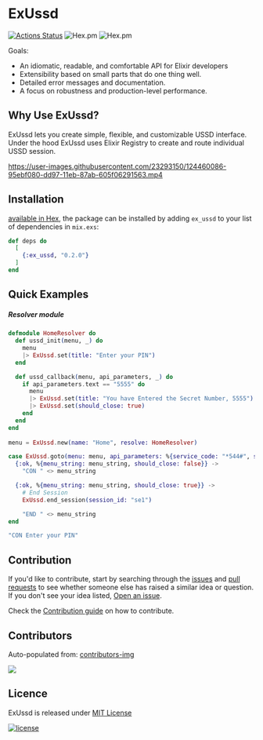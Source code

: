 # ExUssd

[![Actions Status](https://github.com/beamkenya/ex_ussd/workflows/Elixir%20CI/badge.svg)](https://github.com/beamkenya/ex_ussd/actions) ![Hex.pm](https://img.shields.io/hexpm/v/ex_ussd) ![Hex.pm](https://img.shields.io/hexpm/dt/ex_ussd)

Goals:
- An idiomatic, readable, and comfortable API for Elixir developers
- Extensibility based on small parts that do one thing well.
- Detailed error messages and documentation.
- A focus on robustness and production-level performance.


## Why Use ExUssd?
 ExUssd lets you create simple, flexible, and customizable USSD interface.
 Under the hood ExUssd uses Elixir Registry to create and route individual USSD session.

https://user-images.githubusercontent.com/23293150/124460086-95ebf080-dd97-11eb-87ab-605f06291563.mp4

## Installation

[available in Hex](https://hexdocs.pm/ex_ussd), the package can be installed
by adding `ex_ussd` to your list of dependencies in `mix.exs`:

```elixir
def deps do
  [
    {:ex_ussd, "0.2.0"}
  ]
end

```

## Quick Examples

##### Resolver module

```elixir
defmodule HomeResolver do
  def ussd_init(menu, _) do
    menu
    |> ExUssd.set(title: "Enter your PIN")
  end

  def ussd_callback(menu, api_parameters, _) do
    if api_parameters.text == "5555" do
      menu
      |> ExUssd.set(title: "You have Entered the Secret Number, 5555")
      |> ExUssd.set(should_close: true)
    end
  end
end
  
menu = ExUssd.new(name: "Home", resolve: HomeResolver)

case ExUssd.goto(menu: menu, api_parameters: %{service_code: "*544#", session_id: "se1",text: ""}) do
  {:ok, %{menu_string: menu_string, should_close: false}} ->
    "CON " <> menu_string

  {:ok, %{menu_string: menu_string, should_close: true}} ->
    # End Session
    ExUssd.end_session(session_id: "se1")

    "END " <> menu_string
end

"CON Enter your PIN"
```

## Contribution

If you'd like to contribute, start by searching through the [issues](https://github.com/beamkenya/ex_ussd/issues) and [pull requests](https://github.com/beamkenya/ex_ussd/pulls) to see whether someone else has raised a similar idea or question.
If you don't see your idea listed, [Open an issue](https://github.com/beamkenya/ex_ussd/issues).

Check the [Contribution guide](contributing.md) on how to contribute.

## Contributors

Auto-populated from:
[contributors-img](https://contributors-img.firebaseapp.com/image?repo=beamkenya/ex_ussd)

<a href="https://github.com/beamkenya/ex_pesa/graphs/contributors">
  <img src="https://contributors-img.firebaseapp.com/image?repo=beamkenya/ex_ussd" />
</a>

## Licence

ExUssd is released under [MIT License](https://github.com/appcues/exsentry/blob/master/LICENSE.txt)

[![license](https://img.shields.io/github/license/mashape/apistatus.svg?style=for-the-badge)](#)

